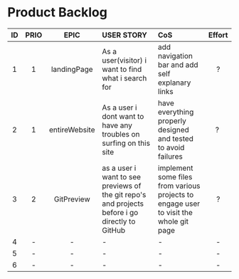 # **Product Backlog**
<!--ID 	 	  Prio      Epic 		  User Story     COS(Criteria of Satisfaction) 		Effort -->
|   ID   |  PRIO  |   EPIC   |                           USER STORY                         |                                     CoS                                       | Effort |
|:------:| :----: | :------: | :----------------------------------------------------------- | :------------------------------------------------------------------------------------------------------ | :----: |
| 1 | 1 | landingPage | As a user(visitor) i want to find what i search for |  add navigation bar and add self explanary links | ? |
| 2 | 1 | entireWebsite | As a user i dont want to have any troubles on surfing on this site | have everything properly designed and tested to avoid failures | ? |
| 3 | 2 | GitPreview |  as a user i want to see previews of the git repo's and projects before i go directly to GitHub | implement some files from various projects to engage user to visit the whole git page | ? |
| 4 | - | - | - | - | - |
| 5 | - | - | - | - | - |
| 6 | - | - | - | - | - |